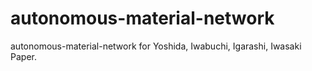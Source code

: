 # autonomous-material-network
autonomous-material-network for Yoshida, Iwabuchi, Igarashi, Iwasaki Paper. 

